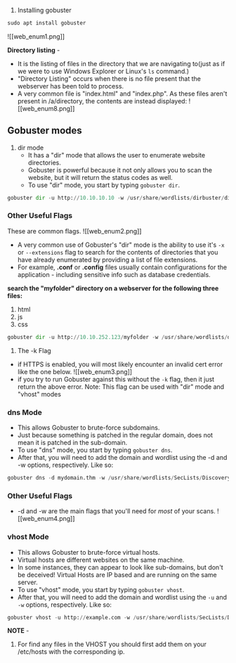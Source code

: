 1. Installing gobuster
```python
sudo apt install gobuster
```

![[web_enum1.png]]

**Directory listing** - 
- It is the listing of files in the directory that we are navigating to(just as if we were to use Windows Explorer or Linux's `ls` command.)
- "Directory Listing" occurs when there is no file present that the webserver has been told to process.
- A very common file is "index.html" and "index.php". As these files aren't present in /a/directory, the contents are instead displayed:
![[web_enum8.png]]

## Gobuster modes
1. dir mode
	- It has a "dir" mode that allows the user to enumerate website directories.
	- Gobuster is powerful because it not only allows you to scan the website, but it will return the status codes as well.
	- To use "dir" mode, you start by typing `gobuster dir`.
```python
gobuster dir -u http://10.10.10.10 -w /usr/share/wordlists/dirbuster/directory-list-2.3-medium.txt -t 50
```

### Other Useful Flags
These are common flags.
![[web_enum2.png]]
- A very common use of Gobuster's "dir" mode is the ability to use it's `-x` or `--extensions` flag to search for the contents of directories that you have already enumerated by providing a list of file extensions.
- For example, **.conf** or **.config** files usually contain configurations for the application - including sensitive info such as database credentials.

**search the "myfolder" directory on a webserver for the following three files:**
1. html
2. js
3. css
```python
gobuster dir -u http://10.10.252.123/myfolder -w /usr/share/wordlists/dirbuster/directory-list-2.3-medium.txt -x.html,.css,.js -t 50
```  

1. The -k Flag
- if HTTPS is enabled, you will most likely encounter an invalid cert error like the one below.
![[web_enum3.png]]
- if you try to run Gobuster against this without the `-k` flag, then it just return the above error.
Note: This flag can be used with "dir" mode and "vhost" modes

### dns Mode
- This allows Gobuster to brute-force subdomains.
- Just because something is patched in the regular domain, does not mean it is patched in the sub-domain.
- To use "dns" mode, you start by typing `gobuster dns`.
- After that, you will need to add the domain and wordlist using the -d and -w options, respectively. Like so:
```python
gobuster dns -d mydomain.thm -w /usr/share/wordlists/SecLists/Discovery/DNS/subdomains-top1million-5000.txt -t 50
```

### Other Useful Flags
- -d and -w are the main flags that you'll need for _most_ of your scans.
![[web_enum4.png]]

### vhost Mode
- This allows Gobuster to brute-force virtual hosts.
- Virtual hosts are different websites on the same machine.
- In some instances, they can appear to look like sub-domains, but don't be deceived! Virtual Hosts are IP based and are running on the same server.
- To use "vhost" mode, you start by typing `gobuster vhost`.
- After that, you will need to add the domain and wordlist using the `-u` and `-w` options, respectively. Like so:
```python
gobuster vhost -u http://example.com -w /usr/share/wordlists/SecLists/Discovery/DNS/subdomains-top1million-5000.txt --append-domain -t 50
```

**NOTE** - 
1. For find any files in the VHOST you should first add them on your /etc/hosts with the corresponding ip.
